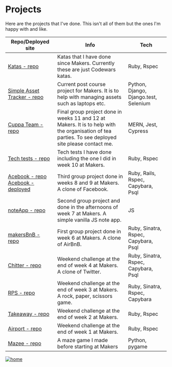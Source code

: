# Projects

Here are the projects that I've done. This isn't all of them but the ones I'm happy with and like.

| Repo/Deployed site | Info | Tech |
| --- | --- | --- |
| [Katas - repo](https://github.com/cmb84scd/katas) | Katas that I have done since Makers. Currently these are just Codewars katas. | Ruby, Rspec |
| [Simple Asset Tracker - repo](https://github.com/makersacademy/simpleassettracker) | Current post course project for Makers. It is to help with managing assets such as laptops etc. | Python, Django, Django.test, Selenium |
| [Cuppa Team - repo](https://github.com/cmb84scd/charity-apr2020) | Final group project done in weeks 11 and 12 at Makers. It is to help with the organisation of tea parties. To see deployed site please contact me. | MERN, Jest, Cypress |
| [Tech tests - repo](https://github.com/cmb84scd/tech_tests) | Tech tests I have done including the one I did in week 10 at Makers. | Ruby, Rspec|
| [Acebook - repo](https://github.com/cmb84scd/acebook-HoneyBunnies) [Acebook - deployed](https://acebook-honeybunnies.herokuapp.com/) | Third group project done in weeks 8 and 9 at Makers. A clone of Facebook. | Ruby, Rails, Rspec, Capybara, Psql |
| [noteApp - repo](https://github.com/cmb84scd/noteApp) | Second group project and done in the afternoons of week 7 at Makers. A simple vanilla JS note app. | JS |
| [makersBnB - repo](https://github.com/cmb84scd/makersBnB) | First group project done in week 6 at Makers. A clone of AirBnB. | Ruby, Sinatra, Rspec, Capybara, Psql |
| [Chitter - repo](https://github.com/cmb84scd/chitter-challenge) | Weekend challenge at the end of week 4 at Makers. A clone of Twitter. | Ruby, Sinatra, Rspec, Capybara, Psql |
| [RPS - repo](https://github.com/cmb84scd/rps-challenge) | Weekend challenge at the end of week 3 at Makers. A rock, paper, scissors game. | Ruby, Sinatra, Rspec, Capybara |
| [Takeaway - repo](https://github.com/cmb84scd/takeaway-challenge) | Weekend challenge at the end of week 2 at Makers. | Ruby, Rspec |
| [Airport - repo](https://github.com/cmb84scd/airport_challenge) | Weekend challenge at the end of week 1 at Makers. | Ruby, Rspec |
| [Mazee - repo](https://github.com/cmb84scd/Mazee) | A maze game I made before starting at Makers | Python, pygame |

[![home](https://img.shields.io/badge/-Home-blueviolet?style=for-the-badge)](https://cmb84scd.github.io)

